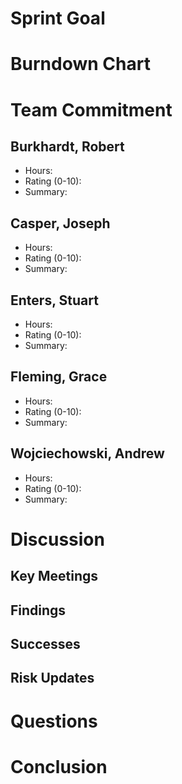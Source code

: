# Sprint Goal


# Burndown Chart



# Team Commitment

## Burkhardt, Robert
* Hours: 
* Rating (0-10): 
* Summary:

## Casper, Joseph
* Hours:
* Rating (0-10): 
* Summary: 


## Enters, Stuart
* Hours: 
* Rating (0-10): 
* Summary:


## Fleming, Grace
* Hours: 
* Rating (0-10): 
* Summary:


## Wojciechowski, Andrew
* Hours: 
* Rating (0-10): 
* Summary:


# Discussion

## Key Meetings


## Findings


## Successes

## Risk Updates


# Questions


# Conclusion

